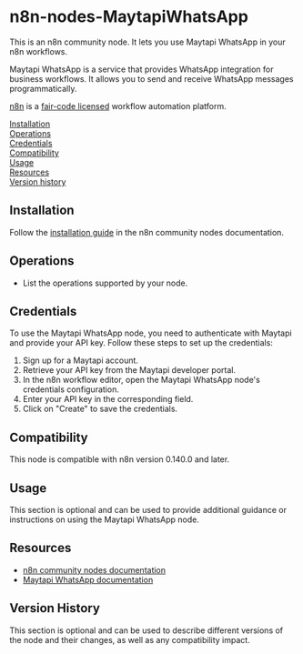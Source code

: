 # n8n-nodes-MaytapiWhatsApp

This is an n8n community node. It lets you use Maytapi WhatsApp in your n8n workflows.

Maytapi WhatsApp is a service that provides WhatsApp integration for business workflows. It allows you to send and receive WhatsApp messages programmatically.

[n8n](https://n8n.io/) is a [fair-code licensed](https://docs.n8n.io/reference/license/) workflow automation platform.

[Installation](#installation)  
[Operations](#operations)  
[Credentials](#credentials)  
[Compatibility](#compatibility)  
[Usage](#usage)  
[Resources](#resources)  
[Version history](#version-history)

## Installation

Follow the [installation guide](https://docs.n8n.io/integrations/community-nodes/installation/) in the n8n community nodes documentation.

## Operations

- List the operations supported by your node.

## Credentials

To use the Maytapi WhatsApp node, you need to authenticate with Maytapi and provide your API key. Follow these steps to set up the credentials:

1. Sign up for a Maytapi account.
2. Retrieve your API key from the Maytapi developer portal.
3. In the n8n workflow editor, open the Maytapi WhatsApp node's credentials configuration.
4. Enter your API key in the corresponding field.
5. Click on "Create" to save the credentials.

## Compatibility

This node is compatible with n8n version 0.140.0 and later.

## Usage

This section is optional and can be used to provide additional guidance or instructions on using the Maytapi WhatsApp node.

## Resources

- [n8n community nodes documentation](https://docs.n8n.io/integrations/community-nodes/)
- [Maytapi WhatsApp documentation](https://maytapi.com/documentation/)

## Version History

This section is optional and can be used to describe different versions of the node and their changes, as well as any compatibility impact.